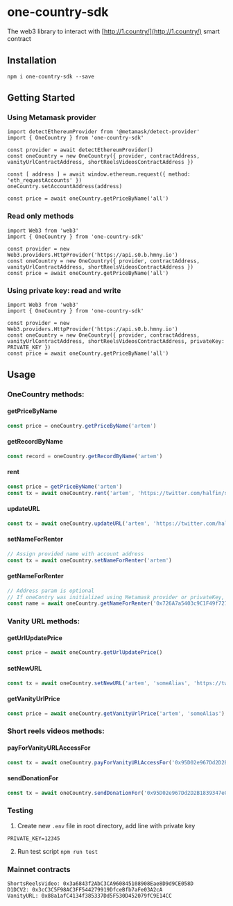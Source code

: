 # one-country-sdk

The web3 library to interact with [http://1.country/](http://1.country/) smart contract

## Installation
```shell
npm i one-country-sdk --save
```

## Getting Started
### Using Metamask provider
```shell
import detectEthereumProvider from '@metamask/detect-provider'
import { OneCountry } from 'one-country-sdk'

const provider = await detectEthereumProvider()
const oneCountry = new OneCountry({ provider, contractAddress, vanityUrlContractAddress, shortReelsVideosContractAddress })

const [ address ] = await window.ethereum.request({ method: 'eth_requestAccounts' })
oneCountry.setAccountAddress(address)

const price = await oneCountry.getPriceByName('all')
```

### Read only methods
```shell
import Web3 from 'web3'
import { OneCountry } from 'one-country-sdk'

const provider = new Web3.providers.HttpProvider('https://api.s0.b.hmny.io')
const oneCountry = new OneCountry({ provider, contractAddress, vanityUrlContractAddress, shortReelsVideosContractAddress })
const price = await oneCountry.getPriceByName('all')
```

### Using private key: read and write
```shell
import Web3 from 'web3'
import { OneCountry } from 'one-country-sdk'

const provider = new Web3.providers.HttpProvider('https://api.s0.b.hmny.io')
const oneCountry = new OneCountry({ provider, contractAddress, vanityUrlContractAddress, shortReelsVideosContractAddress, privateKey: PRIVATE_KEY })
const price = await oneCountry.getPriceByName('all')
```

## Usage

### OneCountry methods:
#### getPriceByName
```javascript
const price = oneCountry.getPriceByName('artem')
```

#### getRecordByName
```javascript
const record = oneCountry.getRecordByName('artem')
```

#### rent
```javascript
const price = getPriceByName('artem')
const tx = await oneCountry.rent('artem', 'https://twitter.com/halfin/status/1072874040', price)
```

#### updateURL
```javascript
const tx = await oneCountry.updateURL('artem', 'https://twitter.com/halfin/status/321214052')
```

#### setNameForRenter
```javascript
// Assign provided name with account address
const tx = await oneCountry.setNameForRenter('artem')
```

#### getNameForRenter
```javascript
// Address param is optional
// If oneContry was initialized using Metamask provider or privateKey, user account address will be used by default. 
const name = await oneCountry.getNameForRenter('0x726A7a5403c9C1F49f72789794358A2FfdacCA85')
```

### Vanity URL methods:
#### getUrlUpdatePrice
```javascript
const price = await oneCountry.getUrlUpdatePrice()
```

#### setNewURL
```javascript
const tx = await oneCountry.setNewURL('artem', 'someAlias', 'https://twitter.com', 1000000000000000000)
```

#### getVanityUrlPrice
```javascript
const price = await oneCountry.getVanityUrlPrice('artem', 'someAlias')
```

### Short reels videos methods:
#### payForVanityURLAccessFor
```javascript
const tx = await oneCountry.payForVanityURLAccessFor('0x95D02e967Dd2D2B1839347e0B84E59136b11A073', 'artem', 'someAlias', 1, 12345)
```

#### sendDonationFor
```javascript
const tx = await oneCountry.sendDonationFor('0x95D02e967Dd2D2B1839347e0B84E59136b11A073', 'artem', 'someAlias', 1)
```

### Testing
1) Create new `.env` file in root directory, add line with private key
```
PRIVATE_KEY=12345
```
2) Run test script `npm run test`

### Mainnet contracts
```
ShortsReelsVideo: 0x3a6843f2AbC3CA960845108908Eae8D9d9CE058D
D1DCV2: 0x3cC3C5F98AC3FF544279919DfceBfb7aFe03A2cA
VanityURL: 0x88a1afC4134f385337Dd5F530D452079fC9E14CC
```
